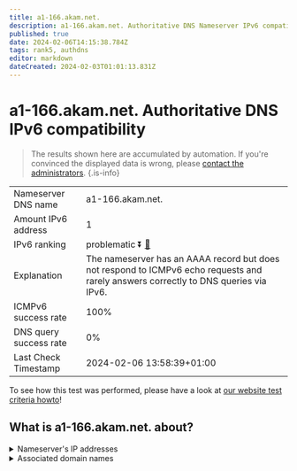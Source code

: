 ```yaml
---
title: a1-166.akam.net.
description: a1-166.akam.net. Authoritative DNS Nameserver IPv6 compatibility
published: true
date: 2024-02-06T14:15:38.784Z
tags: rank5, authdns
editor: markdown
dateCreated: 2024-02-03T01:01:13.831Z
---
```


# a1-166.akam.net. Authoritative DNS IPv6 compatibility

> The results shown here are accumulated by automation. If you're convinced the displayed data is wrong, please [contact the administrators](/howto/chat). 
{.is-info}




|   |   |
| - | - |
| Nameserver DNS name | a1-166.akam.net.
| Amount IPv6 address | 1
| IPv6 ranking | problematic :arrow_double_down: [🔗](/howto/ranking) |
| Explanation | The nameserver has an AAAA record but does not respond to ICMPv6 echo requests and rarely answers correctly to DNS queries via IPv6. |
| ICMPv6 success rate | 100%|
| DNS query success rate | 0% |
| Last Check Timestamp | 2024-02-06 13:58:39+01:00 |

To see how this test was performed, please have a look at [our website test criteria howto](/howto/testcriteria/authdns)!


## What is a1-166.akam.net. about?




<details>
<summary>Nameserver's IP addresses</summary>

2600:1401:2::a6

</details>



<details>
<summary>Associated domain names</summary>

www.bbva.com

</details>
